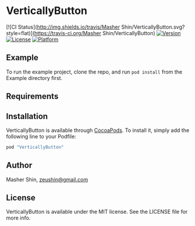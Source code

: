 # VerticallyButton

[![CI Status](http://img.shields.io/travis/Masher Shin/VerticallyButton.svg?style=flat)](https://travis-ci.org/Masher Shin/VerticallyButton)
[![Version](https://img.shields.io/cocoapods/v/VerticallyButton.svg?style=flat)](http://cocoapods.org/pods/VerticallyButton)
[![License](https://img.shields.io/cocoapods/l/VerticallyButton.svg?style=flat)](http://cocoapods.org/pods/VerticallyButton)
[![Platform](https://img.shields.io/cocoapods/p/VerticallyButton.svg?style=flat)](http://cocoapods.org/pods/VerticallyButton)

## Example

To run the example project, clone the repo, and run `pod install` from the Example directory first.

## Requirements

## Installation

VerticallyButton is available through [CocoaPods](http://cocoapods.org). To install
it, simply add the following line to your Podfile:

```ruby
pod "VerticallyButton"
```

## Author

Masher Shin, zeushin@gmail.com

## License

VerticallyButton is available under the MIT license. See the LICENSE file for more info.
